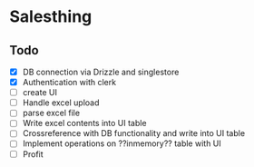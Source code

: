 # Salesthing

## Todo

- [x] DB connection via Drizzle and singlestore
- [x] Authentication with clerk
- [ ] create UI
- [ ] Handle excel upload
- [ ] parse excel file
- [ ] Write excel contents into UI table
- [ ] Crossreference with DB functionality and write into UI table
- [ ] Implement operations on ??inmemory?? table with UI
- [ ] Profit

